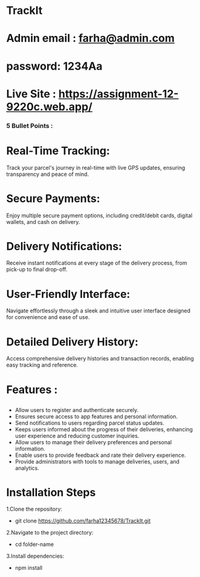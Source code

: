 # TrackIt
# Admin email : farha@admin.com
# password: 1234Aa
# Live Site : https://assignment-12-9220c.web.app/

### 5 Bullet Points : 
# Real-Time Tracking:
 Track your parcel's journey in real-time with live GPS updates, ensuring transparency and peace of mind.

# Secure Payments:
 Enjoy multiple secure payment options, including credit/debit cards, digital wallets, and cash on delivery.

# Delivery Notifications:
 Receive instant notifications at every stage of the delivery process, from pick-up to final drop-off.

# User-Friendly Interface:
 Navigate effortlessly through a sleek and intuitive user interface designed for convenience and ease of use.

# Detailed Delivery History:
 Access comprehensive delivery histories and transaction records, enabling easy tracking and reference.

 # <p>Features : </p>
- Allow users to register and authenticate securely.
- Ensures secure access to app features and personal information.
- Send notifications to users regarding parcel status updates.
- Keeps users informed about the progress of their deliveries, enhancing user experience and reducing customer inquiries.
- Allow users to manage their delivery preferences and personal information.
- Enable users to provide feedback and rate their delivery experience.
- Provide administrators with tools to manage deliveries, users, and analytics.

# Installation Steps
1.Clone the repository:
- git clone https://github.com/farha12345678/TrackIt.git

2.Navigate to the project directory:
- cd folder-name

3.Install dependencies:
- npm install


